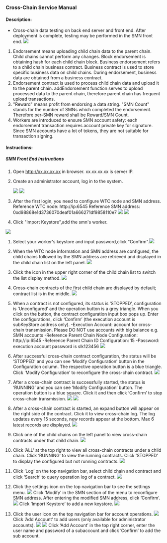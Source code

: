 ###  Cross-Chain Service Manual
#### Description:
- Cross-chain data testing on back end server and front end. After deployment is complete, testing may be performed in the SMN front end.
![](images/wtc_logo.jpg)
1. Endorsement means uploading child chain data to the parent chain. Child chains cannot perform any changes. Block endorsement is obtaining hash for each child chain block. Business endorsement refers to a child chain business contract. Business contract is used to store specific business data on child chains. During endorsement, business data are obtained from a business contract.
2. Endorsement contract is used to process child chain data and upload it to the parent chain. addEndorsement function serves to upload processed data to the parent chain, therefore parent chain has frequent upload transactions.
3. "Reward" means profit from endorsing a data string. "SMN Count" stands for the number of SMNs which completed the endorsement. Therefore per-SMN reward shall be Reward/SMN Count.
4. Workers are introduced to ensure SMN account safety: each endorsement transaction requires account private key for signature. Since SMN accounts have a lot of tokens, they are not suitable for transaction signing.
#### Instructions:
##### SMN Front End Instructions

1. Open http://xx.xx.xx.xx in browser. xx.xx.xx.xx is server IP.

1. Create an administrator account, log in to the system.

   ![](images/1.png)
   ![](images/2.png)

1. After the first login, you need to configure WTC node and SMN address.
   Reference WTC node: http://ip:6545
   Reference SMN address: 0xd98868e1d3736070deaf01a666271df9858110e7
   ![](images/3.png)
   ![](images/4.png)

1. Click "Import Keystore",add the smn's worker.

  ![](images/22.png)

1. Select your worker's keystore and input password,click "Confirm".![](images/23.png)

1. When the WTC node information and SMN address are configured, the child chains followed by the SMN address are retrieved and displayed in the child chain list on the left panel.
  ![](images/5.png)

1. Click the icon in the upper right corner of the child chain list to switch the list display method.
  ![](images/6.png)

1. Cross-chain contracts of the first child chain are displayed by default; contract list is in the middle.
  ![](images/7.png)

1. When a contract is not configured, its status is ‘STOPPED’, configuration is ‘Unconfigured’ and the operation button is a grey triangle. When you click on the button, the contract configuration input box pops up. Enter the configurations, click ‘Confirm’ (the execution account is subKeyStore address only).
   -Execution Account: account for cross-chain transmission. Please DO NOT use accounts     with big balance e.g. SMN accounts
    -Reference Parent Chain Node Configuration: http://ip:6545
    -Reference Parent Chain ID Configuration: 15
    -Password: execution account password is slk123456
    ![](images/8.png)

1. After successful cross-chain contract configuration, the status will be ‘STOPPED’ and you can see ‘Modify Configuration’ button in the Configuration column. The respective operation button is a blue triangle. Click ‘Modify Configuration’ to reconfigure the cross-chain contract.
  ![](images/9.png)

1. After a cross-chain contract is successfully started, the status is ‘RUNNING’ and you can see ‘Modify Configuration’ button. The operation button is a blue square. Click it and then click ‘Confirm’ to stop cross-chain transmission.
   ![](images/10.png)
   ![](images/11.png)

1. After a cross-chain contract is started, an expand button will appear on the right side of the contract. Click it to view cross-chain log. The log updates every 15 seconds, new records appear at the bottom. Max 6 latest records are displayed.
   ![](images/12.png)

1. Click one of the child chains on the left panel to view cross-chain contracts under that child chain.
   ![](images/13.png)

1. Click ‘ALL’ at the top right to view all cross-chain contracts under a child chain. Click ‘RUNNING’ to view the running contracts. Click ‘STOPPED’ to display the configured but not running contracts.
   ![](images/14.png)

1. Click ‘Log’ on the top navigation bar, select child chain and contract and click ‘Search’ to query operation log of a contract.
   ![](images/15.png)

1. Click the settings icon on the top navigation bar to see the settings menu.
   ![](images/16.png)
   Click ‘Modify’ in the SMN section of the menu to reconfigure SMN address. After entering the modified SMN address, click ‘Confirm’.
   ![](images/17.png)
   Click ‘Import Keystore’ to add a new keystore.
   ![](images/18.png)

1. Click the user icon on the top navigation bar for account operations.
![](images/19.png)
Click ‘Add Account’ to add users (only available for administrator accounts).
![](images/20.png)
![](images/21.png)
Click ‘Add Account’ in the top right corner, enter the user name and password of a subaccount and click ’Confirm’ to add the sub account.


